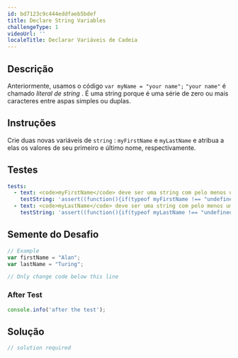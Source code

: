 ```yaml
---
id: bd7123c9c444eddfaeb5bdef
title: Declare String Variables
challengeType: 1
videoUrl: ''
localeTitle: Declarar Variáveis ​​de Cadeia
---
```


## Descrição
<section id="description"> Anteriormente, usamos o código <code>var myName = &quot;your name&quot;;</code> <code>&quot;your name&quot;</code> é chamado <dfn>literal de</dfn> <dfn>string</dfn> . É uma string porque é uma série de zero ou mais caracteres entre aspas simples ou duplas. </section>

## Instruções
<section id="instructions"> Crie duas novas variáveis ​​de <code>string</code> : <code>myFirstName</code> e <code>myLastName</code> e atribua a elas os valores de seu primeiro e último nome, respectivamente. </section>

## Testes
<section id='tests'>

```yml
tests:
  - text: <code>myFirstName</code> deve ser uma string com pelo menos um caractere.
    testString: 'assert((function(){if(typeof myFirstName !== "undefined" && typeof myFirstName === "string" && myFirstName.length > 0){return true;}else{return false;}})(), "<code>myFirstName</code> should be a string with at least one character in it.");'
  - text: <code>myLastName</code> deve ser uma string com pelo menos um caractere.
    testString: 'assert((function(){if(typeof myLastName !== "undefined" && typeof myLastName === "string" && myLastName.length > 0){return true;}else{return false;}})(), "<code>myLastName</code> should be a string with at least one character in it.");'

```

</section>

## Semente do Desafio
<section id='challengeSeed'>

<div id='js-seed'>

```js
// Example
var firstName = "Alan";
var lastName = "Turing";

// Only change code below this line

```

</div>


### After Test
<div id='js-teardown'>

```js
console.info('after the test');
```

</div>

</section>

## Solução
<section id='solution'>

```js
// solution required
```
</section>
